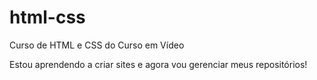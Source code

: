 # html-css
 Curso de HTML e CSS do Curso em Vídeo

Estou aprendendo a criar sites e agora vou gerenciar meus repositórios!